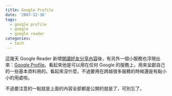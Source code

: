 ```yaml
---
title: Google Profile
date: '2007-12-16'
tags:
  - google profile
  - google
  - google reader
categories:
  - tech
---
```

這幾天 Google Reader 新增[閱讀好友分享內容](http://googlereader.blogspot.com/2007/12/reader-and-talk-are-friends.html)後，有另外一個小服務也浮現出來：[Google Profile](http://www.google.com/help/profile/)。看起來他是可以用在任何 Google 的服務上，用來呈獻自己的一些基本資料用的。看起來沒什麼，不過要用在跨越很多服務的時候還是有點小小的用處啦。  
  
不過要注意的一點就是上面的內容全部都是公開的就是了，可別忘了。
